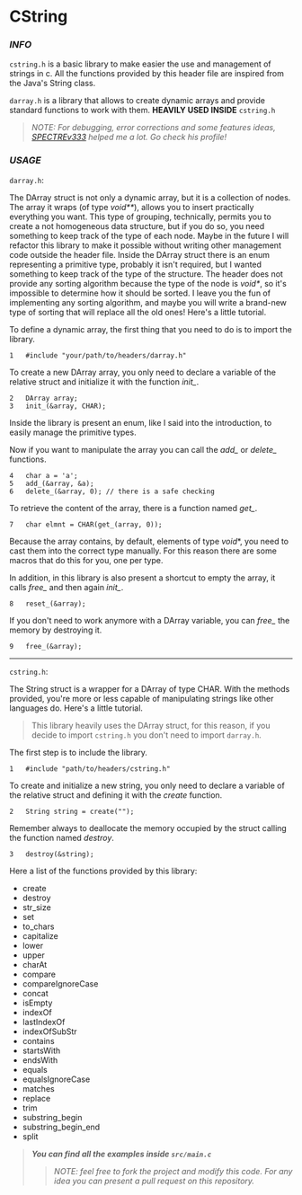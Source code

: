 # CString

### *INFO*

`cstring.h` is a basic library to make easier the use and
management of strings in c. All the functions provided by
this header file are inspired from the Java's String class.

`darray.h` is a library that allows to create
dynamic arrays and provide standard functions to work
with them. **HEAVILY USED INSIDE** `cstring.h`

>*NOTE: For debugging, error corrections and some features ideas,
[SPECTREv333](https://github.com/SPECTREv333) helped me a lot. Go check his profile!*

### *USAGE*

`darray.h`:

The DArray struct is not only a dynamic array, but it is a collection of nodes.
The array it wraps (of type _void**_), allows you to insert practically everything you
want. This type of grouping, technically, permits you to create a not homogeneous data structure, but
if you do so, you need something to keep track of the type of each node. Maybe in the future I will 
refactor this library to make it possible without writing other management code outside the header file.
Inside the DArray struct there is an enum representing a primitive type, probably it isn't
required, but I wanted something to keep track of the type of the structure.
The header does not provide any sorting algorithm because the type of the node is _void*_, 
so it's impossible to determine how it should be sorted. I leave you the fun of implementing any sorting 
algorithm, and maybe you will write a brand-new type of sorting that will replace all the old ones!
Here's a little tutorial.

To define a dynamic array, the first thing that you need to
do is to import the library.

    1   #include "your/path/to/headers/darray.h"

To create a new DArray array, you only need to declare a
variable of the relative struct and initialize it with the
function *init_*.

    2   DArray array;
    3   init_(&array, CHAR);
    
Inside the library is present an enum, like I said into the introduction, to easily
manage the primitive types.

Now if you want to manipulate the array you can call the 
*add_* or *delete_* functions.

    4   char a = 'a';
    5   add_(&array, &a);
    6   delete_(&array, 0); // there is a safe checking

To retrieve the content of the array, there is a function named *get_*.

    7   char elmnt = CHAR(get_(array, 0));
    
Because the array contains, by default, elements of type *void**,
you need to cast them into the correct type manually.
For this reason there are some macros that do this for you,
one per type.

In addition, in this library is also present a shortcut
to empty the array, it calls *free_* and then again *init_*.

    8   reset_(&array);

If you don't need to work anymore with a DArray variable,
you can *free_* the memory by destroying it.

    9   free_(&array);

___

`cstring.h`:

The String struct is a wrapper for a DArray of type CHAR. With the methods provided,
you're more or less capable of manipulating strings like other languages do.
Here's a little tutorial.

>This library heavily uses the DArray struct, for this reason,
>if you decide to import `cstring.h` you don't need to import
>`darray.h`.

The first step is to include the library.

    1   #include "path/to/headers/cstring.h"

To create and initialize a new string, you only need to declare a variable of
the relative struct and defining it with the *create* function.

    2   String string = create("");

Remember always to deallocate the memory occupied by the
struct calling the function named *destroy*.

    3   destroy(&string);

Here a list of the functions provided by this library:

- create
- destroy
- str_size
- set
- to_chars
- capitalize
- lower
- upper
- charAt
- compare
- compareIgnoreCase
- concat
- isEmpty
- indexOf
- lastIndexOf
- indexOfSubStr
- contains
- startsWith
- endsWith
- equals
- equalsIgnoreCase
- matches
- replace
- trim
- substring_begin
- substring_begin_end
- split

>***You can find all the examples inside `src/main.c`***
>>*NOTE: feel free to fork the project and modify this code.
>> For any idea you can present a pull request on this repository.*

